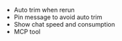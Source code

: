 - Auto trim when rerun
- Pin message to avoid auto trim
- Show chat speed and consumption
- MCP tool
